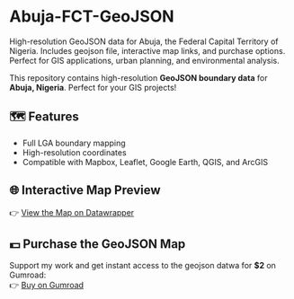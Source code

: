 # Abuja-FCT-GeoJSON

High-resolution GeoJSON data for Abuja, the Federal Capital Territory of Nigeria. Includes geojson file, interactive map links, and purchase options. Perfect for GIS applications, urban planning, and environmental analysis.

This repository contains high-resolution **GeoJSON boundary data** for **Abuja, Nigeria**. Perfect for your GIS projects!

## 🗺️ **Features**
- Full LGA boundary mapping
- High-resolution coordinates
- Compatible with Mapbox, Leaflet, Google Earth, QGIS, and ArcGIS

## 🌐 **Interactive Map Preview**
👉 [View the Map on Datawrapper](https://datawrapper.dwcdn.net/6tx7e/1/)

## 💵 **Purchase the GeoJSON Map**
Support my work and get instant access to the geojson datwa for **$2** on Gumroad:  
👉 [Buy on Gumroad](https://geodatajade.gumroad.com/l/abujageojson)
